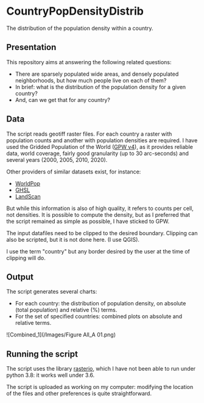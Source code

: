 # CountryPopDensityDistrib
The distribution of the population density within a country.

## Presentation
This repository aims at answering the following related questions:

* There are sparsely populated wide areas, and densely populated neighborhoods, but how much people live on each of them? 
* In brief: what is the distribution of the population density for a given country? 
* And, can we get that for any country?

## Data
The script reads geotiff raster files. For each country a raster with population counts and another with population densities are required.
I have used the Gridded Population of the World ([GPW v4](https://sedac.ciesin.columbia.edu/data/collection/gpw-v4/sets/browse)), as it provides reliable data, world coverage, fairly good granularity (up to 30 arc-seconds) and several years (2000, 2005, 2010, 2020). 

Other providers of similar datasets exist, for instance:
* [WorldPop](https://www.worldpop.org/project/categories?id=3)
* [GHSL](https://ghsl.jrc.ec.europa.eu/datasets.php)
* [LandScan](https://landscan.ornl.gov/)

But while this information is also of high quality, it refers to counts per cell, not densities. It is possible to compute the density, but as I preferred that the script remained as simple as possible, I have sticked to GPW.

The input datafiles need to be clipped to the desired boundary. Clipping can also be scripted, but it is not done here. (I use QGIS).

I use the term "country" but any border desired by the user at the time of clipping will do.

## Output
The script generates several charts:
* For each country: the distribution of population density, on absolute (total population) and relative (%) terms.
* For the set of specified countries: combined plots on absolute and relative terms. 

![Combined_1](/Images/Figure All_A 01.png)

## Running the script
The script uses the library [rasterio](https://rasterio.readthedocs.io/en/latest/index.html#), which I have not been able to run under python 3.8: it works well under 3.6.

The script is uploaded as working on my computer: modifying the location of the files and other preferences is quite straightforward.
